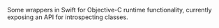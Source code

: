 Some wrappers in Swift for Objective-C runtime functionality, currently exposing an API for introspecting classes.
